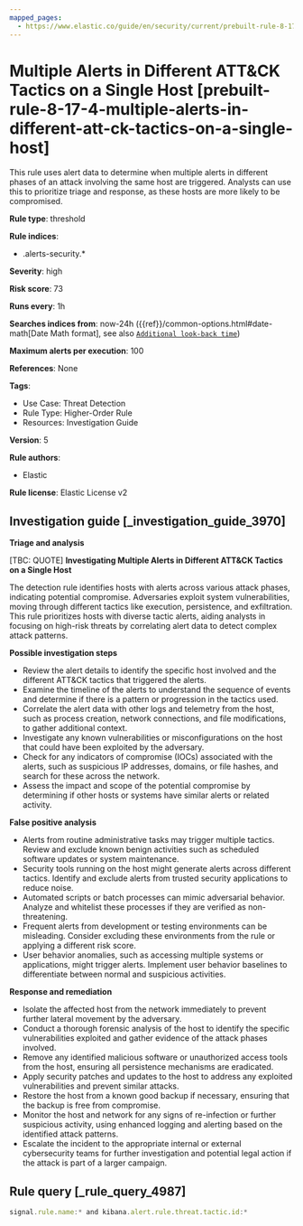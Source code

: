 ```yaml
---
mapped_pages:
  - https://www.elastic.co/guide/en/security/current/prebuilt-rule-8-17-4-multiple-alerts-in-different-att-ck-tactics-on-a-single-host.html
---
```


# Multiple Alerts in Different ATT&CK Tactics on a Single Host [prebuilt-rule-8-17-4-multiple-alerts-in-different-att-ck-tactics-on-a-single-host]

This rule uses alert data to determine when multiple alerts in different phases of an attack involving the same host are triggered. Analysts can use this to prioritize triage and response, as these hosts are more likely to be compromised.

**Rule type**: threshold

**Rule indices**:

* .alerts-security.*

**Severity**: high

**Risk score**: 73

**Runs every**: 1h

**Searches indices from**: now-24h ({{ref}}/common-options.html#date-math[Date Math format], see also [`Additional look-back time`](docs-content://solutions/security/detect-and-alert/create-detection-rule.md#rule-schedule))

**Maximum alerts per execution**: 100

**References**: None

**Tags**:

* Use Case: Threat Detection
* Rule Type: Higher-Order Rule
* Resources: Investigation Guide

**Version**: 5

**Rule authors**:

* Elastic

**Rule license**: Elastic License v2

## Investigation guide [_investigation_guide_3970]

**Triage and analysis**

[TBC: QUOTE]
**Investigating Multiple Alerts in Different ATT&CK Tactics on a Single Host**

The detection rule identifies hosts with alerts across various attack phases, indicating potential compromise. Adversaries exploit system vulnerabilities, moving through different tactics like execution, persistence, and exfiltration. This rule prioritizes hosts with diverse tactic alerts, aiding analysts in focusing on high-risk threats by correlating alert data to detect complex attack patterns.

**Possible investigation steps**

* Review the alert details to identify the specific host involved and the different ATT&CK tactics that triggered the alerts.
* Examine the timeline of the alerts to understand the sequence of events and determine if there is a pattern or progression in the tactics used.
* Correlate the alert data with other logs and telemetry from the host, such as process creation, network connections, and file modifications, to gather additional context.
* Investigate any known vulnerabilities or misconfigurations on the host that could have been exploited by the adversary.
* Check for any indicators of compromise (IOCs) associated with the alerts, such as suspicious IP addresses, domains, or file hashes, and search for these across the network.
* Assess the impact and scope of the potential compromise by determining if other hosts or systems have similar alerts or related activity.

**False positive analysis**

* Alerts from routine administrative tasks may trigger multiple tactics. Review and exclude known benign activities such as scheduled software updates or system maintenance.
* Security tools running on the host might generate alerts across different tactics. Identify and exclude alerts from trusted security applications to reduce noise.
* Automated scripts or batch processes can mimic adversarial behavior. Analyze and whitelist these processes if they are verified as non-threatening.
* Frequent alerts from development or testing environments can be misleading. Consider excluding these environments from the rule or applying a different risk score.
* User behavior anomalies, such as accessing multiple systems or applications, might trigger alerts. Implement user behavior baselines to differentiate between normal and suspicious activities.

**Response and remediation**

* Isolate the affected host from the network immediately to prevent further lateral movement by the adversary.
* Conduct a thorough forensic analysis of the host to identify the specific vulnerabilities exploited and gather evidence of the attack phases involved.
* Remove any identified malicious software or unauthorized access tools from the host, ensuring all persistence mechanisms are eradicated.
* Apply security patches and updates to the host to address any exploited vulnerabilities and prevent similar attacks.
* Restore the host from a known good backup if necessary, ensuring that the backup is free from compromise.
* Monitor the host and network for any signs of re-infection or further suspicious activity, using enhanced logging and alerting based on the identified attack patterns.
* Escalate the incident to the appropriate internal or external cybersecurity teams for further investigation and potential legal action if the attack is part of a larger campaign.


## Rule query [_rule_query_4987]

```js
signal.rule.name:* and kibana.alert.rule.threat.tactic.id:*
```


